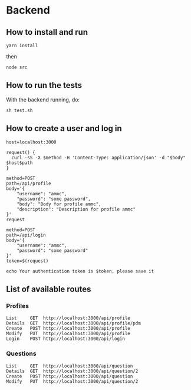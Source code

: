 # Backend

## How to install and run

```
yarn install
```

then

```
node src
```

## How to run the tests

With the backend running, do:

```
sh test.sh
```

## How to create a user and log in

```
host=localhost:3000

request() {
  curl -sS -X $method -H 'Content-Type: application/json' -d "$body" $host$path
}

method=POST
path=/api/profile
body='{
    "username": "ammc",
    "password": "some password",
    "body": "Body for profile ammc",
    "description": "Description for profile ammc"
}'
request

method=POST
path=/api/login
body='{
    "username": "ammc",
    "password": "some password"
}'
token=$(request)

echo Your authentication token is $token, please save it
```

## List of available routes

### Profiles

```
List     GET  http://localhost:3000/api/profile
Details  GET  http://localhost:3000/api/profile/pdm
Create   POST http://localhost:3000/api/profile
Modify   PUT  http://localhost:3000/api/profile
Login    POST http://localhost:3000/api/login
```

### Questions

```
List     GET  http://localhost:3000/api/question
Details  GET  http://localhost:3000/api/question/2
Create   POST http://localhost:3000/api/question
Modify   PUT  http://localhost:3000/api/question/2
```
